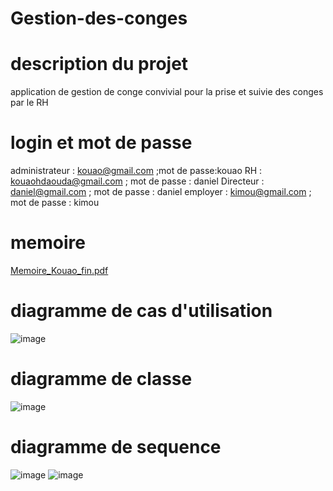 
# Gestion-des-conges

# description du projet 

application de gestion de conge convivial pour la prise et suivie des conges par le RH

# login et mot de passe 

administrateur : kouao@gmail.com ;mot de passe:kouao
RH : kouaohdaouda@gmail.com ; mot de passe : daniel
Directeur : daniel@gmail.com ; mot de passe : daniel
employer :  	kimou@gmail.com ; mot de passe : kimou


# memoire
[Memoire_Kouao_fin.pdf](https://github.com/user-attachments/files/21035081/Memoire_Kouao_fin.pdf)

# diagramme de cas d'utilisation
![image](https://github.com/user-attachments/assets/0c5ea71a-b89e-4402-adfb-dd4ab1a42702)

# diagramme de classe
![image](https://github.com/user-attachments/assets/52e4dadd-6ad4-4289-a68d-f38031d077ad)

# diagramme de sequence
![image](https://github.com/user-attachments/assets/f4f0c14b-0a8a-41c6-aa1c-a60ba7143dac)
![image](https://github.com/user-attachments/assets/3bcd8e0e-82c4-4474-8aa7-125eced22001)



















